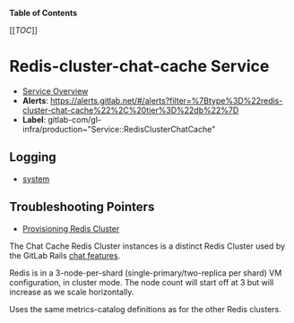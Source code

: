 <!-- MARKER: do not edit this section directly. Edit services/service-catalog.yml then run scripts/generate-docs -->

**Table of Contents**

[[_TOC_]]

# Redis-cluster-chat-cache Service

* [Service Overview](https://dashboards.gitlab.net/d/redis-cluster-chat-cache-main/redis-cluster-chat-cache-overview)
* **Alerts**: <https://alerts.gitlab.net/#/alerts?filter=%7Btype%3D%22redis-cluster-chat-cache%22%2C%20tier%3D%22db%22%7D>
* **Label**: gitlab-com/gl-infra/production~"Service::RedisClusterChatCache"

## Logging

* [system]()

## Troubleshooting Pointers

* [Provisioning Redis Cluster](../redis/provisioning-redis-cluster.md)
<!-- END_MARKER -->

<!-- ## Summary -->

The Chat Cache Redis Cluster instances is a distinct Redis Cluster used by the GitLab Rails [chat features](https://gitlab.com/gitlab-org/gitlab/-/issues/410521).

<!-- ## Architecture -->

Redis is in a 3-node-per-shard (single-primary/two-replica per shard) VM configuration, in cluster mode. The node count will start off at 3 but will increase as we scale horizontally.

<!-- ## Performance -->

<!-- ## Scalability -->

<!-- ## Availability -->

<!-- ## Durability -->

<!-- ## Security/Compliance -->

<!-- ## Monitoring/Alerting -->

Uses the same metrics-catalog definitions as for the other Redis clusters.

<!-- ## Links to further Documentation -->
